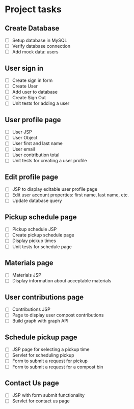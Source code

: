 # Project tasks

## Create Database
- [ ] Setup database in MySQL
- [ ] Verify database connection
- [ ] Add mock data: users

## User sign in
- [ ] Create sign in form
- [ ] Create User
- [ ] Add user to database
- [ ] Create Sign Out
- [ ] Unit tests for adding a user

## User profile page
- [ ] User JSP
- [ ] User Object
- [ ] User first and last name
- [ ] User email 
- [ ] User contribution total
- [ ] Unit tests for creating a user profile

## Edit profile page
- [ ] JSP to display editable user profile page
- [ ] Edit user account properties: first name, last name, etc.
- [ ] Update database query

## Pickup schedule page
- [ ] Pickup schedule JSP
- [ ] Create pickup schedule page
- [ ] Display pickup times
- [ ] Unit tests for schedule page

## Materials page
- [ ] Materials JSP
- [ ] Display information about acceptable materials

## User contributions page
- [ ] Contributions JSP 
- [ ] Page to display user compost contributions
- [ ] Build graph with graph API

## Schedule pickup page
- [ ] JSP page for selecting a pickup time
- [ ] Servlet for scheduling pickup
- [ ] Form to submit a request for pickup
- [ ] Form to submit a request for a compost bin

## Contact Us page
- [ ] JSP with form submit functionality
- [ ] Servlet for contact us page